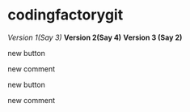 # codingfactorygit
*Version 1(Say 3)*
**Version 2(Say 4)**
**Version 3 (Say 2)**

new button

new comment

new button

new comment
